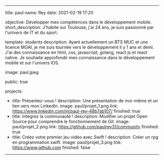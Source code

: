 ---

title: paul
name: Rey
date: 2021-02-19 17:20

objective: Développer mes compétences dans le développement mobile.
short_description: J'habite sur Toulouse, j'ai 24 ans, je suis passionné par l'univers de IT et du sport.

template: students
description:
    Ayant actuellement un BTS MUC et une licence MGAI, je me suis tournée vers le 
    développement il y 1 ans et demi. J'ai des connaissance en html, css, javascript, golang, react js et react native. Je souhaite approfondir mes connaissance dans le développement mobile et sur l'univers IOS.


image: paul.jpeg

public: true

projects:
  - title: Présentez-vous !
    description: Une présentation de moi-même et un lien vers mon LinkedIn.
    image: paul/projet_1.png
    link: https://www.linkedin.com/in/paul-rey-48b7ab107/
    finished: true
  - title: Intégrez la communauté !
    description: Modifier un projet Open Source pour comprendre le fonctionnement de Git. 
    image: paul/projet_2.png
    link: https://github.com/paulrey31/community
    finished: true
  - title: Créez votre premier jeu vidéo avec Swift !
    description: Créer un rpg en programmation swift.
    image: paul/projet_3.png
    link: https://www.github.com
    finished: false
---